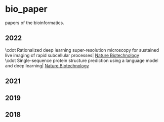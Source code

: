 # bio_paper
papers of the bioinformatics.

## 2022
\cdot Rationalized deep learning super-resolution microscopy for sustained live imaging of rapid subcellular processes| [Nature Biotechnology](https://www.nature.com/articles/s41587-022-01471-3)  
\cdot Single-sequence protein structure prediction using a language model and deep learning| [Nature Biotechnology](https://www.nature.com/articles/s41587-022-01432-w)

## 2021

## 2019

## 2018
